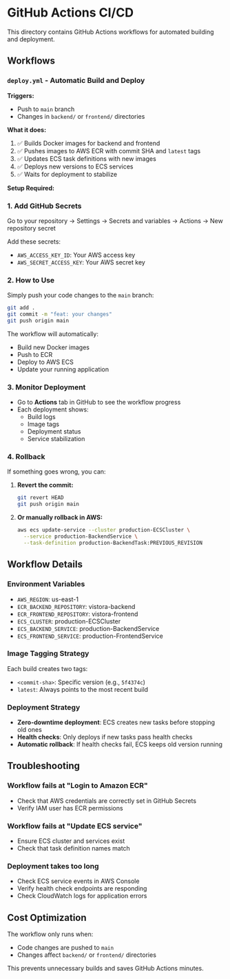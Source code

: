# GitHub Actions CI/CD

This directory contains GitHub Actions workflows for automated building and deployment.

## Workflows

### `deploy.yml` - Automatic Build and Deploy

**Triggers:**
- Push to `main` branch
- Changes in `backend/` or `frontend/` directories

**What it does:**
1. ✅ Builds Docker images for backend and frontend
2. ✅ Pushes images to AWS ECR with commit SHA and `latest` tags
3. ✅ Updates ECS task definitions with new images
4. ✅ Deploys new versions to ECS services
5. ✅ Waits for deployment to stabilize

**Setup Required:**

### 1. Add GitHub Secrets

Go to your repository → Settings → Secrets and variables → Actions → New repository secret

Add these secrets:
- `AWS_ACCESS_KEY_ID`: Your AWS access key
- `AWS_SECRET_ACCESS_KEY`: Your AWS secret key

### 2. How to Use

Simply push your code changes to the `main` branch:

```bash
git add .
git commit -m "feat: your changes"
git push origin main
```

The workflow will automatically:
- Build new Docker images
- Push to ECR
- Deploy to AWS ECS
- Update your running application

### 3. Monitor Deployment

- Go to **Actions** tab in GitHub to see the workflow progress
- Each deployment shows:
  - Build logs
  - Image tags
  - Deployment status
  - Service stabilization

### 4. Rollback

If something goes wrong, you can:

1. **Revert the commit:**
   ```bash
   git revert HEAD
   git push origin main
   ```

2. **Or manually rollback in AWS:**
   ```bash
   aws ecs update-service --cluster production-ECSCluster \
     --service production-BackendService \
     --task-definition production-BackendTask:PREVIOUS_REVISION
   ```

## Workflow Details

### Environment Variables

- `AWS_REGION`: us-east-1
- `ECR_BACKEND_REPOSITORY`: vistora-backend
- `ECR_FRONTEND_REPOSITORY`: vistora-frontend
- `ECS_CLUSTER`: production-ECSCluster
- `ECS_BACKEND_SERVICE`: production-BackendService
- `ECS_FRONTEND_SERVICE`: production-FrontendService

### Image Tagging Strategy

Each build creates two tags:
- `<commit-sha>`: Specific version (e.g., `5f4374c`)
- `latest`: Always points to the most recent build

### Deployment Strategy

- **Zero-downtime deployment**: ECS creates new tasks before stopping old ones
- **Health checks**: Only deploys if new tasks pass health checks
- **Automatic rollback**: If health checks fail, ECS keeps old version running

## Troubleshooting

### Workflow fails at "Login to Amazon ECR"
- Check that AWS credentials are correctly set in GitHub Secrets
- Verify IAM user has ECR permissions

### Workflow fails at "Update ECS service"
- Ensure ECS cluster and services exist
- Check that task definition names match

### Deployment takes too long
- Check ECS service events in AWS Console
- Verify health check endpoints are responding
- Check CloudWatch logs for application errors

## Cost Optimization

The workflow only runs when:
- Code changes are pushed to `main`
- Changes affect `backend/` or `frontend/` directories

This prevents unnecessary builds and saves GitHub Actions minutes.
